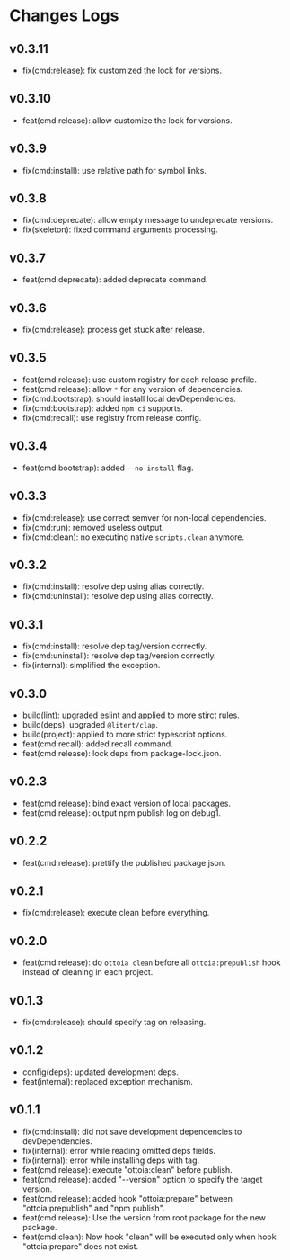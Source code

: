 # Changes Logs

## v0.3.11

-   fix(cmd:release): fix customized the lock for versions.

## v0.3.10

-   feat(cmd:release): allow customize the lock for versions.

## v0.3.9

-   fix(cmd:install): use relative path for symbol links.

## v0.3.8

-   fix(cmd:deprecate): allow empty message to undeprecate versions.
-   fix(skeleton): fixed command arguments processing.

## v0.3.7

-   feat(cmd:deprecate): added deprecate command.

## v0.3.6

-   fix(cmd:release): process get stuck after release.

## v0.3.5

-   feat(cmd:release): use custom registry for each release profile.
-   feat(cmd:release): allow `*` for any version of dependencies.
-   fix(cmd:bootstrap): should install local devDependencies.
-   fix(cmd:bootstrap): added `npm ci` supports.
-   fix(cmd:recall): use registry from release config.

## v0.3.4

-   feat(cmd:bootstrap): added `--no-install` flag.

## v0.3.3

-   fix(cmd:release): use correct semver for non-local dependencies.
-   fix(cmd:run): removed useless output.
-   fix(cmd:clean): no executing native `scripts.clean` anymore.

## v0.3.2

-   fix(cmd:install): resolve dep using alias correctly.
-   fix(cmd:uninstall): resolve dep using alias correctly.

## v0.3.1

-   fix(cmd:install): resolve dep tag/version correctly.
-   fix(cmd:uninstall): resolve dep tag/version correctly.
-   fix(internal): simplified the exception.

## v0.3.0

-   build(lint): upgraded eslint and applied to more stirct rules.
-   build(deps): upgraded `@litert/clap`.
-   build(project): applied to more strict typescript options.
-   feat(cmd:recall): added recall command.
-   feat(cmd:release): lock deps from package-lock.json.

## v0.2.3

-   feat(cmd:release): bind exact version of local packages.
-   feat(cmd:release): output npm publish log on debug1.

## v0.2.2

-   feat(cmd:release): prettify the published package.json.

## v0.2.1

-   fix(cmd:release): execute clean before everything.

## v0.2.0

-   feat(cmd:release): do `ottoia clean` before all `ottoia:prepublish` hook instead of cleaning in
    each project.

## v0.1.3

- fix(cmd:release): should specify tag on releasing.

## v0.1.2

- config(deps): updated development deps.
- feat(internal): replaced exception mechanism.

## v0.1.1

- fix(cmd:install): did not save development dependencies to devDependencies.
- fix(internal): error while reading omitted deps fields.
- fix(internal): error while installing deps with tag.
- feat(cmd:release): execute "ottoia:clean" before publish.
- feat(cmd:release): added "--version" option to specify the target version.
- feat(cmd:release): added hook "ottoia:prepare" between "ottoia:prepublish" and "npm publish".
- feat(cmd:release): Use the version from root package for the new package.
- feat(cmd:clean): Now hook "clean" will be executed only when hook "ottoia:prepare" does not exist.
